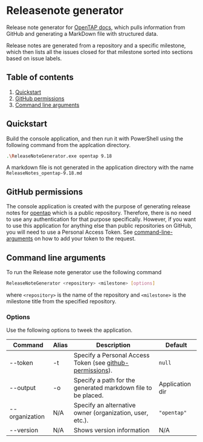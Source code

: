 # Releasenote generator
 Release note generator for [OpenTAP docs](https://doc.opentap.io/), which pulls information from GitHub and generating a MarkDown file with structured data. 
 
Release notes are generated from a repository and a specific milestone, which then lists all the issues closed for that milestone sorted into sections based on issue labels.

## Table of contents

1. [Quickstart](#quickstart)
2. [GitHub permissions](#github-permissions)
3. [Command line arguments](#command-line-arguments)

## Quickstart

Build the console application, and then run it with PowerShell using the following command from the applcation directory. 

``` sh
.\ReleaseNoteGenerator.exe opentap 9.18
```

A markdown file is not generated in the application directory with the name `ReleaseNotes_opentap-9.18.md`


## GitHub permissions 

The console application is created with the purpose of generating release notes for [opentap](https://github.com/opentap/opentap) which is a public repository. Therefore, there is no need to use any authentication for that purpose specifically. However, if you want to use this application for anything else than public repositories on GitHub, you will need to use a Personal Access Token. See [command-line-arguments](#command-line-arguments) on how to add your token to the request. 


## Command line arguments 

To run the Release note generator use the following command

``` sh
ReleaseNoteGenerator <repository> <milestone> [options]
```

where `<repository>` is the name of the repository and `<milestone>` is the milestone title from the specified repository. 

### Options 

Use the following options to tweek the application. 

| Command           | Alias | Description                                                   | Default              | 
|-------------------|-------|-------------------------------------------------------------- |----------------------|
|  --token          | -t    | Specify a Personal Access Token (see [github-permissions](#github-permissions)).   | `null`               | 
|  --output         | -o    | Specify a path for the generated markdown file to be placed.  | Application dir|
|  --organization   | N/A   | Specify an alternative owner (organization, user, etc.).      | `"opentap"`          |
|  --version        | N/A   | Shows version information                                     | N/A                  |



